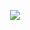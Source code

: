 <p align="center"><img src="https://images-wixmp-ed30a86b8c4ca887773594c2.wixmp.com/f/b18d9d7b-515c-402d-9ea9-ac0bc5c4a743/dabgqdk-fb29a121-1209-463d-87fa-6c445eb85837.gif?token=eyJ0eXAiOiJKV1QiLCJhbGciOiJIUzI1NiJ9.eyJzdWIiOiJ1cm46YXBwOjdlMGQxODg5ODIyNjQzNzNhNWYwZDQxNWVhMGQyNmUwIiwiaXNzIjoidXJuOmFwcDo3ZTBkMTg4OTgyMjY0MzczYTVmMGQ0MTVlYTBkMjZlMCIsIm9iaiI6W1t7InBhdGgiOiJcL2ZcL2IxOGQ5ZDdiLTUxNWMtNDAyZC05ZWE5LWFjMGJjNWM0YTc0M1wvZGFiZ3Fkay1mYjI5YTEyMS0xMjA5LTQ2M2QtODdmYS02YzQ0NWViODU4MzcuZ2lmIn1dXSwiYXVkIjpbInVybjpzZXJ2aWNlOmZpbGUuZG93bmxvYWQiXX0.vMU3s-n7PSyn6QvIAtKQqlKiSnqchiki8EzcX7wGiHg"/></p>
